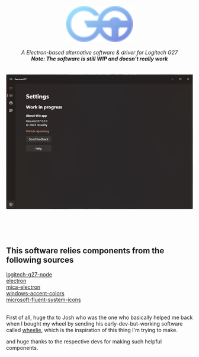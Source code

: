 </br>
</br>
<div align="center">
    <img alt="Logo" width="180" src="./github/logo.svg"/>
</div>
</br>
<div align="center">
    <i>A Electron-based alternative software & driver for Logitech G27</i>
    </br>
    <i><b>Note: The software is still WIP and doesn't really work</b></i>
</div>
</br>
</br>
<div align="center">
    <img width="512" src="./github/gessurrect-settings.png">
</div>
</br>
</br>
</br>
</br>
<h2>This software relies components from the following sources</h2>
<a title="logitech-g27-node" href="https://github.com/nightmode/logitech-g27">logitech-g27-node</a>
</br>
<a title="electron" href="https://github.com/electron/electron">electron</a>
</br>
<a title="mica-electron" href="https://github.com/GregVido/mica-electron">mica-electron</a>
</br>
<a title="windows-accent-colors" href="https://github.com/xanderfrangos/windows-accent-colors">windows-accent-colors</a>
</br>
<a title="fluent-system-icons" href="https://github.com/microsoft/fluentui-system-icons">microsoft-fluent-system-icons</a>
</br>
</br>
<p>First of all, huge thx to Josh who was the one who basically helped me back when I bought my wheel by sending his early-dev-but-working software called <a title="wheelie" href="https://github.com/joshcancode/wheelie-for-logitech-g27">wheelie</a>, which is the inspiration of this thing I'm trying to make.</p>
<p>and huge thanks to the respective devs for making such helpful components.</p>
